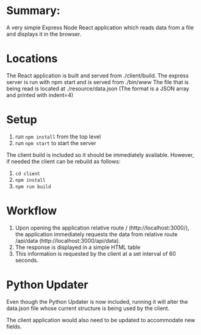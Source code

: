 # Summary:
A very simple Express Node React application which reads data from a file and displays it in the browser.

# Locations
The React application is built and served from ./client/build.
The express server is run with npm start and is served from ./bin/www
The file that is being read is located at ./resource/data.json (The format is a JSON array and printed with indent=4)

# Setup
1. run `npm install` from the top level
2. run `npm start` to start the server

The client build is included so it should be immediately available. However, if needed the client can be rebuild as follows:
1. `cd client`
2. `npm install`
3. `npm run build`

# Workflow
1. Upon opening the application relative route / (http://localhost:3000/), the application immediately requests the data from relative route /api/data (http://localhost:3000/api/data).
2. The response is displayed in a simple HTML table
3. This information is requested by the client at a set interval of 60 seconds.


# Python Updater

Even though the Python Updater is now included, running it will alter the data.json file whose current structure is being used by the client.

The client application would also need to be updated to accommodate new fields.
